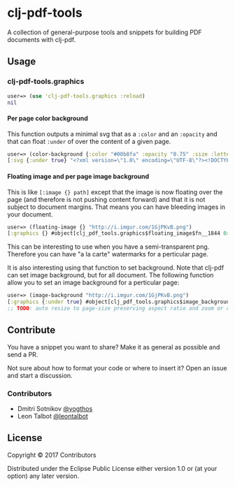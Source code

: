 # clj-pdf-tools

A collection of general-purpose tools and snippets for building PDF documents with clj-pdf.

## Usage

### clj-pdf-tools.graphics

```clojure
user=> (use 'clj-pdf-tools.graphics :reload)
nil
```

#### Per page color background
This function outputs a minimal svg that as a `:color` and an `:opacity` and that can float `:under` of over the content of a given page.

```clojure
user=> (color-background {:color "#00b8fa" :opacity "0.75" :size :letter :orientation :landscape})
[:svg {:under true} "<?xml version=\"1.0\" encoding=\"UTF-8\"?><!DOCTYPE svg><svg xmlns=\"http://www.w3.org/2000/svg\" width=\"792\" height=\"612\"><rect x=\"0\" y=\"0\" width=\"792\" height=\"612\" fill=\"#00b8fa\" fill-opacity=\"0.9\"/></svg>"]
```

#### Floating image and per page image background

This is like `[:image {} path]` except that the image is now floating over the page (and therefore is not pushing content forward) and that it is not subject to document margins. That means you can have bleeding images in your document.  

```clojure
user=> (floating-image {} "http://i.imgur.com/1GjPKvB.png")
[:graphics {} #object[clj_pdf_tools.graphics$floating_image$fn__1844 0x789fd424 "clj_pdf_tools.graphics$floating_image$fn__1844@789fd424"]]

```
This can be interesting to use when you have a semi-transparent png. Therefore you can have "a la carte" watermarks for a perticular page.

It is also interesting using that function to set background. Note that clj-pdf can set image background, but for all document. The following function allow you to set an image background for a perticular page:

```clojure
user=> (image-background "http://i.imgur.com/1GjPKvB.png")
[:graphics {:under true} #object[clj_pdf_tools.graphics$image_background$fn__2361 0x6ff3051 "clj_pdf_tools.graphics$image_background$fn__2361@6ff3051"]]
;; TODO: auto resize to page-size preserving aspect ratio and zoom or croping from center when needed.
```

## Contribute

You have a snippet you want to share? Make it as general as possible and send a PR. 

Not sure about how to format your code or where to insert it? Open an issue and start a discussion. 

### Contributors

* Dmitri Sotnikov‏ [@yogthos](https://github.com/yogthos)
* Leon Talbot [@leontalbot](https://github.com/leontalbot)


## License

Copyright © 2017 Contributors

Distributed under the Eclipse Public License either version 1.0 or (at your option) any later version.



